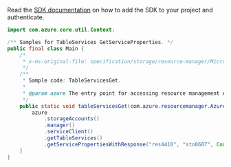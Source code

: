 Read the [SDK documentation](https://github.com/Azure/azure-sdk-for-java/blob/azure-resourcemanager_2.10.0/sdk/resourcemanager/azure-resourcemanager/README.md) on how to add the SDK to your project and authenticate.

```java
import com.azure.core.util.Context;

/** Samples for TableServices GetServiceProperties. */
public final class Main {
    /*
     * x-ms-original-file: specification/storage/resource-manager/Microsoft.Storage/stable/2021-04-01/examples/TableServicesGet.json
     */
    /**
     * Sample code: TableServicesGet.
     *
     * @param azure The entry point for accessing resource management APIs in Azure.
     */
    public static void tableServicesGet(com.azure.resourcemanager.AzureResourceManager azure) {
        azure
            .storageAccounts()
            .manager()
            .serviceClient()
            .getTableServices()
            .getServicePropertiesWithResponse("res4410", "sto8607", Context.NONE);
    }
}
```
